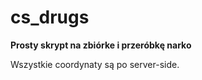# cs_drugs

**Prosty skrypt na zbiórke i przeróbkę narko**

Wszystkie coordynaty są po server-side.

[Support]: https://discord.gg/cypek-shop
[Preview]: https://cdn.discordapp.com/attachments/1226242865970282596/1269367107158806608/image.png?ex=66afcdbe&is=66ae7c3e&hm=4be0d3181713c9de972d656e9ad957394b3958c3a17d8418d68ee525a2c03cc6&
